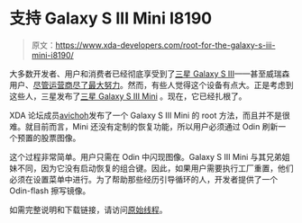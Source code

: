 # 支持 Galaxy S III Mini I8190

> 原文：<https://www.xda-developers.com/root-for-the-galaxy-s-iii-mini-i8190/>

大多数开发者、用户和消费者已经彻底享受到了[三星 Galaxy S III](http://forum.xda-developers.com/forumdisplay.php?f=1563)——甚至威瑞森用户、[尽管运营商尽了最大努力](http://www.xda-developers.com/xda-tv-2/verizon-galaxy-s3-unlocked-cm9-stable-and-nexus-7-phone-calls-xda-developer-tv/)。然而，有些人觉得这个设备有点大。正是考虑到这些人，三星发布了[三星 Galaxy S III Mini](http://forum.xda-developers.com/forumdisplay.php?f=1831) 。现在，它已经扎根了。

XDA 论坛成员[avichoh](http://forum.xda-developers.com/member.php?u=2200907)发布了一个 Galaxy S III Mini 的 root 方法，而且并不是很难。就目前而言，Mini 还没有定制的恢复功能，所以用户必须通过 Odin 刷新一个预置的股票图像。

这个过程非常简单。用户只需在 Odin 中闪现图像。Galaxy S III Mini 与其兄弟姐妹不同，因为它没有启动恢复的组合键。因此，如果用户需要执行工厂重置，他们必须在设置菜单中进行。为了帮助那些经历引导循环的人，开发者提供了一个 Odin-flash 擦写镜像。

如需完整说明和下载链接，请访问[原始线程](http://forum.xda-developers.com/showthread.php?t=2030282)。